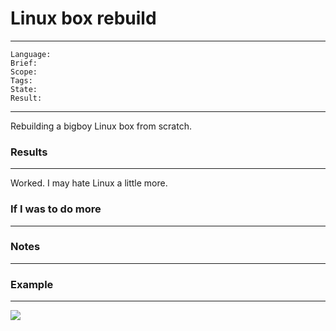 # Linux box rebuild

---
```
Language: 
Brief: 
Scope: 
Tags: 
State: 
Result: 
```
---

Rebuilding a bigboy Linux box from scratch.

### Results

---

Worked. I may hate Linux a little more.

### If I was to do more

---

### Notes

---

### Example 

---

![](media/sc1.png)

